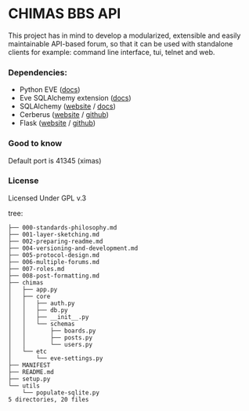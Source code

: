 # CHIMAS BBS API

This project has in mind to develop a modularized, extensible and easily maintainable API-based forum, so that it can be used with standalone clients for example: command line interface, tui, telnet and web.

### Dependencies:

* Python EVE ([docs](http://python-eve.org/))
* Eve SQLAlchemy extension ([docs](https://eve-sqlalchemy.readthedocs.io/))
* SQLAlchemy ([website](http://www.sqlalchemy.org/) / [docs](http://docs.sqlalchemy.org/en/rel_1_0/))
* Cerberus ([website](http://python-cerberus.org/) / [github](https://github.com/nicolaiarocci/cerberus))
* Flask ([website](http://flask.pocoo.org/) / [github](https://github.com/pallets/flask))

### Good to know

Default port is 41345 (ximas)

### License

Licensed Under GPL v.3

tree:

```.
├── 000-standards-philosophy.md
├── 001-layer-sketching.md
├── 002-preparing-readme.md
├── 004-versioning-and-development.md
├── 005-protocol-design.md
├── 006-multiple-forums.md
├── 007-roles.md
├── 008-post-formatting.md
├── chimas
│   ├── app.py
│   ├── core
│   │   ├── auth.py
│   │   ├── db.py
│   │   ├── __init__.py
│   │   └── schemas
│   │       ├── boards.py
│   │       ├── posts.py
│   │       └── users.py
│   └── etc
│       └── eve-settings.py
├── MANIFEST
├── README.md
├── setup.py
└── utils
    └── populate-sqlite.py
5 directories, 20 files
```
